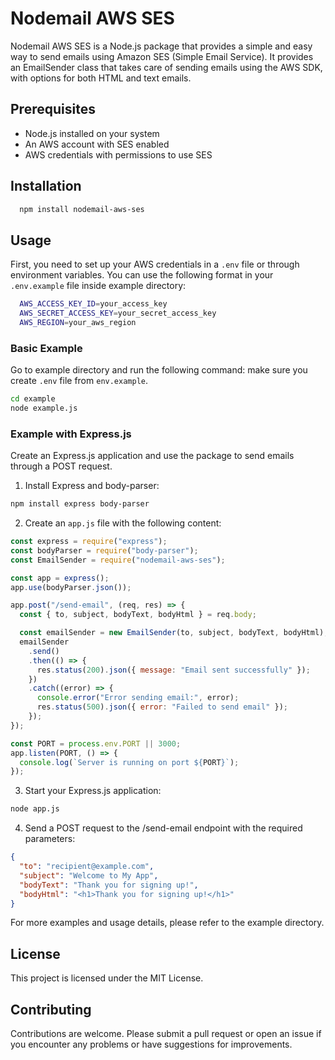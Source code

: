 # Nodemail AWS SES

Nodemail AWS SES is a Node.js package that provides a simple and easy way to send emails using Amazon SES (Simple Email Service). It provides an EmailSender class that takes care of sending emails using the AWS SDK, with options for both HTML and text emails.

## Prerequisites

- Node.js installed on your system
- An AWS account with SES enabled
- AWS credentials with permissions to use SES

## Installation

```bash
  npm install nodemail-aws-ses
```

## Usage

First, you need to set up your AWS credentials in a `.env` file or through environment variables. You can use the following format in your `.env.example` file inside example directory:

```bash
  AWS_ACCESS_KEY_ID=your_access_key
  AWS_SECRET_ACCESS_KEY=your_secret_access_key
  AWS_REGION=your_aws_region
```

### Basic Example

Go to example directory and run the following command:
make sure you create `.env` file from `env.example`.

```bash
cd example
node example.js
```

### Example with Express.js

Create an Express.js application and use the package to send emails through a POST request.

1. Install Express and body-parser:

```bash
npm install express body-parser
```

2. Create an `app.js` file with the following content:

```javascript
const express = require("express");
const bodyParser = require("body-parser");
const EmailSender = require("nodemail-aws-ses");

const app = express();
app.use(bodyParser.json());

app.post("/send-email", (req, res) => {
  const { to, subject, bodyText, bodyHtml } = req.body;

  const emailSender = new EmailSender(to, subject, bodyText, bodyHtml);
  emailSender
    .send()
    .then(() => {
      res.status(200).json({ message: "Email sent successfully" });
    })
    .catch((error) => {
      console.error("Error sending email:", error);
      res.status(500).json({ error: "Failed to send email" });
    });
});

const PORT = process.env.PORT || 3000;
app.listen(PORT, () => {
  console.log(`Server is running on port ${PORT}`);
});
```

3. Start your Express.js application:

```bash
node app.js
```

4. Send a POST request to the /send-email endpoint with the required parameters:

```json
{
  "to": "recipient@example.com",
  "subject": "Welcome to My App",
  "bodyText": "Thank you for signing up!",
  "bodyHtml": "<h1>Thank you for signing up!</h1>"
}
```

For more examples and usage details, please refer to the example directory.

## License

This project is licensed under the MIT License.

## Contributing

Contributions are welcome. Please submit a pull request or open an issue if you encounter any problems or have suggestions for improvements.
